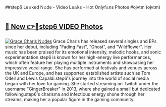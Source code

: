 ##step6 Le𝚊ked N𝚞de - Video Le𝚊ks - Hot Onlyf𝚊ns Photos #ojvtm (ojvtm)

# <h2><a href="https://mediaupload.pro?title=step6&ref=9FEB">🔗 New 👉🔴step6 VIDEO Photos</a></h2>

[![Grace Charis N𝚞des](https://i.imgur.com/rIISA9y.gif)](https://mediaupload.pro?title=step6&ref=9FEB)
Grace Charis has released several singles and EPs since her debut, including "Fading Fast", "Ghost", and "Wildflower". Her music has been praised for its emotional intensity, melodic hooks, and sonic experimentation.step6 is known for her high-energy live performances, which often feature her playing multiple instruments and showcasing her impressive vocal range. She has performed at festivals and venues across the UK and Europe, and has supported established artists such as Tom Odell and Lewis Capaldi.step6's journey into the world of social media began with her love for gaming. She started streaming on Twitch under the username "GingerBreaker" in 2013, where she gained a small but dedicated following.step6's charisma and infectious energy shone through her streams, making her a popular figure in the gaming community.